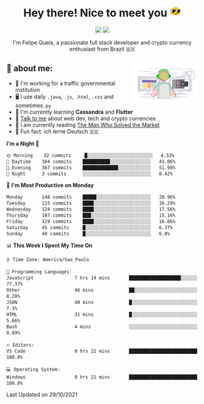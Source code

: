 
<h1 align="center">Hey there! Nice to meet you <img src="assets/sunglasses.gif" width="30"/></h1>

<p align="center">
  <a href="https://www.linkedin.com/in/fqueis"><img src="https://img.shields.io/badge/-LinkedIn-blue?style=flat&logo=Linkedin&logoColor=white" /></a>
  <a href="mailto:fqueis@gmail.com"><img src="https://img.shields.io/badge/-Gmail-c14438?style=flat&logo=Gmail&logoColor=white" /></a>
</p>

<p align="center">I'm Felipe Queis, a passionate full stack developer and crypto currency enthusiast from Brazil 🇧🇷</p>

<img width="35%" align="right" alt="fqueis" src="assets/profile.gif" /></p>

## 🤵 about me:

- 🏢 I'm working for a traffic governmental institution
- 🖥️ I use daily `.java`, `.js`, `.html`, `.css` and sometimes`.py`
- 🌱 I'm currently learning **Cassandra** and **Flutter**
- 💬 [Talk to me](https://github.com/fqueis/fqueis/discussions) about web dev, tech and crypto currencies
- 📖 I am currently reading [The Man Who Solved the Market](https://amzn.com/073521798X)
- 💭 Fun fact: ich lerne Deutsch 🇩🇪

<!--START_SECTION:waka-->
**I'm a Night 🦉** 

```text
🌞 Morning    32 commits     █░░░░░░░░░░░░░░░░░░░░░░░░   4.53% 
🌆 Daytime    304 commits    ██████████░░░░░░░░░░░░░░░   43.06% 
🌃 Evening    367 commits    █████████████░░░░░░░░░░░░   51.98% 
🌙 Night      3 commits      ░░░░░░░░░░░░░░░░░░░░░░░░░   0.42%

```
📅 **I'm Most Productive on Monday** 

```text
Monday       148 commits    █████░░░░░░░░░░░░░░░░░░░░   20.96% 
Tuesday      115 commits    ████░░░░░░░░░░░░░░░░░░░░░   16.29% 
Wednesday    124 commits    ████░░░░░░░░░░░░░░░░░░░░░   17.56% 
Thursday     107 commits    ███░░░░░░░░░░░░░░░░░░░░░░   15.16% 
Friday       119 commits    ████░░░░░░░░░░░░░░░░░░░░░   16.86% 
Saturday     45 commits     █░░░░░░░░░░░░░░░░░░░░░░░░   6.37% 
Sunday       48 commits     █░░░░░░░░░░░░░░░░░░░░░░░░   6.8%

```


📊 **This Week I Spent My Time On** 

```text
⌚︎ Time Zone: America/Sao_Paulo

💬 Programming Languages: 
JavaScript               7 hrs 14 mins       ███████████████████░░░░░░   77.37% 
Other                    46 mins             ██░░░░░░░░░░░░░░░░░░░░░░░   8.28% 
JSON                     40 mins             █░░░░░░░░░░░░░░░░░░░░░░░░   7.3% 
HTML                     31 mins             █░░░░░░░░░░░░░░░░░░░░░░░░   5.66% 
Bash                     4 mins              ░░░░░░░░░░░░░░░░░░░░░░░░░   0.89%

🔥 Editors: 
VS Code                  9 hrs 21 mins       █████████████████████████   100.0%

💻 Operating System: 
Windows                  9 hrs 21 mins       █████████████████████████   100.0%

```


 Last Updated on 29/10/2021
<!--END_SECTION:waka-->
